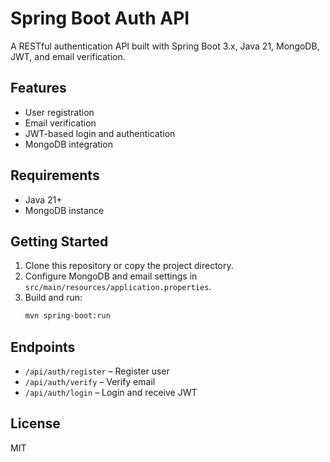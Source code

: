 # Spring Boot Auth API

A RESTful authentication API built with Spring Boot 3.x, Java 21, MongoDB, JWT, and email verification.

## Features
- User registration
- Email verification
- JWT-based login and authentication
- MongoDB integration

## Requirements
- Java 21+
- MongoDB instance

## Getting Started

1. Clone this repository or copy the project directory.
2. Configure MongoDB and email settings in `src/main/resources/application.properties`.
3. Build and run:
   ```sh
   mvn spring-boot:run
   ```

## Endpoints
- `/api/auth/register` – Register user
- `/api/auth/verify` – Verify email
- `/api/auth/login` – Login and receive JWT

## License
MIT
